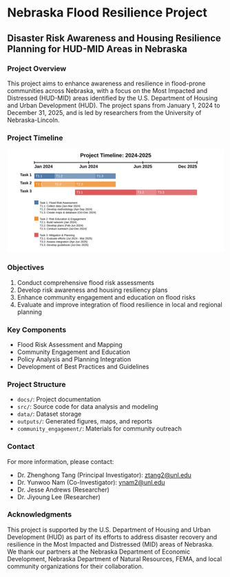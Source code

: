 # Nebraska Flood Resilience Project

## Disaster Risk Awareness and Housing Resilience Planning for HUD-MID Areas in Nebraska

### Project Overview

This project aims to enhance awareness and resilience in flood-prone communities across Nebraska, with a focus on the Most Impacted and Distressed (HUD-MID) areas identified by the U.S. Department of Housing and Urban Development (HUD). The project spans from January 1, 2024 to December 31, 2025, and is led by researchers from the University of Nebraska-Lincoln.

### Project Timeline
![Project Timeline](https://raw.githubusercontent.com/jrandre2/NEFloodMitigation-Risk-Assessment-and-Community-Adaptation/main/TimeLine.svg)


### Objectives

1. Conduct comprehensive flood risk assessments
2. Develop risk awareness and housing resiliency plans
3. Enhance community engagement and education on flood risks
4. Evaluate and improve integration of flood resilience in local and regional planning

### Key Components

- Flood Risk Assessment and Mapping
- Community Engagement and Education
- Policy Analysis and Planning Integration
- Development of Best Practices and Guidelines

### Project Structure

- `docs/`: Project documentation
- `src/`: Source code for data analysis and modeling
- `data/`: Dataset storage
- `outputs/`: Generated figures, maps, and reports
- `community_engagement/`: Materials for community outreach


### Contact

For more information, please contact:
- Dr. Zhenghong Tang (Principal Investigator): [ztang2@unl.edu](mailto:ztang2@unl.edu)
- Dr. Yunwoo Nam (Co-Investigator): [ynam2@unl.edu](mailto:ynam2@unl.edu)
- Dr. Jesse Andrews (Researcher)
- Dr. Jiyoung Lee (Researcher) 
### Acknowledgments

This project is supported by the U.S. Department of Housing and Urban Development (HUD) as part of its efforts to address disaster recovery and resilience in the Most Impacted and Distressed (MID) areas of Nebraska. We thank our partners at the Nebraska Department of Economic Development, Nebraska Department of Natural Resources, FEMA, and local community organizations for their collaboration. 
